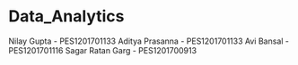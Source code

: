 # Data_Analytics

Nilay Gupta - PES1201701133
Aditya Prasanna - PES1201701133
Avi Bansal - PES1201701116
Sagar Ratan Garg - PES1201700913
